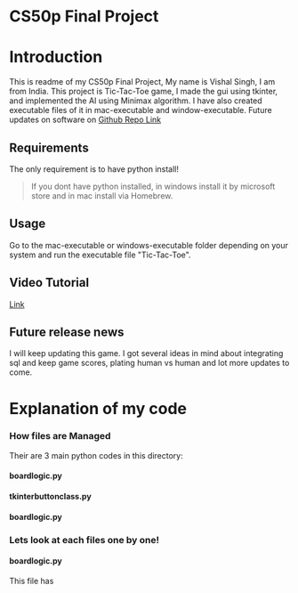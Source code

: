 # CS50p Final Project
# Introduction
This is readme of my CS50p Final Project, My name is Vishal Singh, I am from India.
This project is Tic-Tac-Toe game, I made the gui using tkinter, and implemented the AI using Minimax algorithm.
I have also created executable files of it in mac-executable and window-executable.
Future updates on software on [Github Repo Link](https://github.com/Vishal-Singh27/Tic-Tac-Toe-tkinter/)

## Requirements
The only requirement is to have python install!
> If you dont have python installed, in windows install it by microsoft store and in mac install via Homebrew.

## Usage
Go to the mac-executable or windows-executable folder depending on your system and run the executable file "Tic-Tac-Toe".

## Video Tutorial
[Link](https://youtu.be/f6l1dgxMPDs)

## Future release news
I will keep updating this game. I got several ideas in mind about integrating sql and keep game scores, plating human vs human and lot more updates to come.

# Explanation of my code

### How files are Managed
Their are 3 main python codes in this directory:
#### boardlogic.py 
#### tkinterbuttonclass.py
#### boardlogic.py

### Lets look at each files one by one!
#### boardlogic.py
This file has